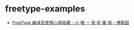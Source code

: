 # freetype-examples

- [FreeType 编译及使用心得收藏 - 小 楼 一 夜 听 春 雨 - 博客园](http://www.cnblogs.com/kex1n/archive/2010/11/24/2286445.html)
